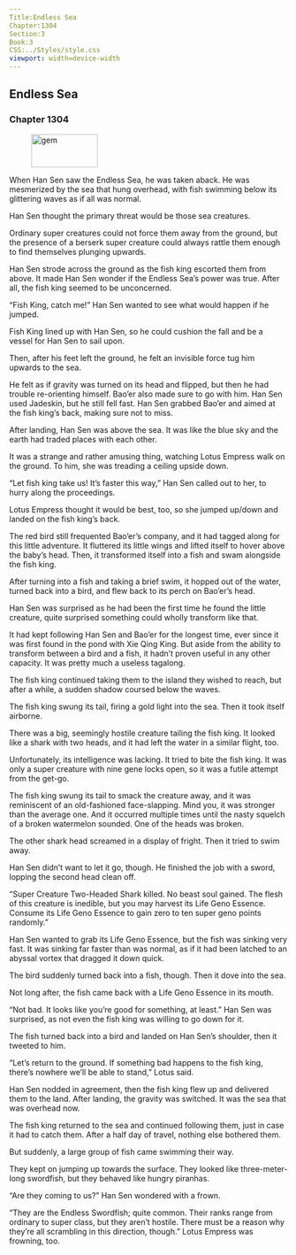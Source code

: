 ```yaml
---
Title:Endless Sea 
Chapter:1304 
Section:3 
Book:3 
CSS:../Styles/style.css 
viewport: width=device-width
---
```

  
## Endless Sea
### Chapter 1304
  
<figure>
	<img src="../Images/gem.gif" alt="gem" id="gem" width="120" height="60" />
</figure>
  

  
When Han Sen saw the Endless Sea, he was taken aback. He was mesmerized by the sea that hung overhead, with fish swimming below its glittering waves as if all was normal.

Han Sen thought the primary threat would be those sea creatures.

Ordinary super creatures could not force them away from the ground, but the presence of a berserk super creature could always rattle them enough to find themselves plunging upwards.

Han Sen strode across the ground as the fish king escorted them from above. It made Han Sen wonder if the Endless Sea’s power was true. After all, the fish king seemed to be unconcerned.

“Fish King, catch me!” Han Sen wanted to see what would happen if he jumped.

Fish King lined up with Han Sen, so he could cushion the fall and be a vessel for Han Sen to sail upon.

Then, after his feet left the ground, he felt an invisible force tug him upwards to the sea.

He felt as if gravity was turned on its head and flipped, but then he had trouble re-orienting himself. Bao’er also made sure to go with him. Han Sen used Jadeskin, but he still fell fast. Han Sen grabbed Bao’er and aimed at the fish king’s back, making sure not to miss.

After landing, Han Sen was above the sea. It was like the blue sky and the earth had traded places with each other.

It was a strange and rather amusing thing, watching Lotus Empress walk on the ground. To him, she was treading a ceiling upside down.

“Let fish king take us! It’s faster this way,” Han Sen called out to her, to hurry along the proceedings.

Lotus Empress thought it would be best, too, so she jumped up/down and landed on the fish king’s back.

The red bird still frequented Bao’er’s company, and it had tagged along for this little adventure. It fluttered its little wings and lifted itself to hover above the baby’s head. Then, it transformed itself into a fish and swam alongside the fish king.

After turning into a fish and taking a brief swim, it hopped out of the water, turned back into a bird, and flew back to its perch on Bao’er’s head.

Han Sen was surprised as he had been the first time he found the little creature, quite surprised something could wholly transform like that.

It had kept following Han Sen and Bao’er for the longest time, ever since it was first found in the pond with Xie Qing King. But aside from the ability to transform between a bird and a fish, it hadn’t proven useful in any other capacity. It was pretty much a useless tagalong.

The fish king continued taking them to the island they wished to reach, but after a while, a sudden shadow coursed below the waves.

The fish king swung its tail, firing a gold light into the sea. Then it took itself airborne.

There was a big, seemingly hostile creature tailing the fish king. It looked like a shark with two heads, and it had left the water in a similar flight, too.

Unfortunately, its intelligence was lacking. It tried to bite the fish king. It was only a super creature with nine gene locks open, so it was a futile attempt from the get-go.

The fish king swung its tail to smack the creature away, and it was reminiscent of an old-fashioned face-slapping. Mind you, it was stronger than the average one. And it occurred multiple times until the nasty squelch of a broken watermelon sounded. One of the heads was broken.

The other shark head screamed in a display of fright. Then it tried to swim away.

Han Sen didn’t want to let it go, though. He finished the job with a sword, lopping the second head clean off.

“Super Creature Two-Headed Shark killed. No beast soul gained. The flesh of this creature is inedible, but you may harvest its Life Geno Essence. Consume its Life Geno Essence to gain zero to ten super geno points randomly.”

Han Sen wanted to grab its Life Geno Essence, but the fish was sinking very fast. It was sinking far faster than was normal, as if it had been latched to an abyssal vortex that dragged it down quick.

The bird suddenly turned back into a fish, though. Then it dove into the sea.

Not long after, the fish came back with a Life Geno Essence in its mouth.

“Not bad. It looks like you’re good for something, at least.” Han Sen was surprised, as not even the fish king was willing to go down for it.

The fish turned back into a bird and landed on Han Sen’s shoulder, then it tweeted to him.

“Let’s return to the ground. If something bad happens to the fish king, there’s nowhere we’ll be able to stand,” Lotus said.

Han Sen nodded in agreement, then the fish king flew up and delivered them to the land. After landing, the gravity was switched. It was the sea that was overhead now.

The fish king returned to the sea and continued following them, just in case it had to catch them. After a half day of travel, nothing else bothered them.

But suddenly, a large group of fish came swimming their way.

They kept on jumping up towards the surface. They looked like three-meter-long swordfish, but they behaved like hungry piranhas.

“Are they coming to us?” Han Sen wondered with a frown.

“They are the Endless Swordfish; quite common. Their ranks range from ordinary to super class, but they aren’t hostile. There must be a reason why they’re all scrambling in this direction, though.” Lotus Empress was frowning, too.